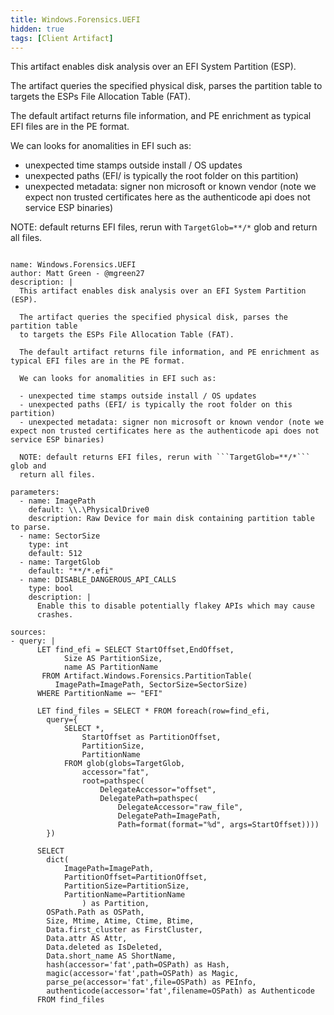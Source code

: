 ```yaml
---
title: Windows.Forensics.UEFI
hidden: true
tags: [Client Artifact]
---
```


This artifact enables disk analysis over an EFI System Partition (ESP).

The artifact queries the specified physical disk, parses the partition table
to targets the ESPs File Allocation Table (FAT).

The default artifact returns file information, and PE enrichment as typical EFI files are in the PE format.

We can looks for anomalities in EFI such as:

- unexpected time stamps outside install / OS updates
- unexpected paths (EFI/ is typically the root folder on this partition)
- unexpected metadata: signer non microsoft or known vendor (note we expect non trusted certificates here as the authenticode api does not service ESP binaries)

NOTE: default returns EFI files, rerun with ```TargetGlob=**/*``` glob and
return all files.


<pre><code class="language-yaml">
name: Windows.Forensics.UEFI
author: Matt Green - @mgreen27
description: |
  This artifact enables disk analysis over an EFI System Partition (ESP).

  The artifact queries the specified physical disk, parses the partition table
  to targets the ESPs File Allocation Table (FAT).

  The default artifact returns file information, and PE enrichment as typical EFI files are in the PE format.

  We can looks for anomalities in EFI such as:

  - unexpected time stamps outside install / OS updates
  - unexpected paths (EFI/ is typically the root folder on this partition)
  - unexpected metadata: signer non microsoft or known vendor (note we expect non trusted certificates here as the authenticode api does not service ESP binaries)

  NOTE: default returns EFI files, rerun with ```TargetGlob=**/*``` glob and
  return all files.

parameters:
  - name: ImagePath
    default: \\.\PhysicalDrive0
    description: Raw Device for main disk containing partition table to parse.
  - name: SectorSize
    type: int
    default: 512
  - name: TargetGlob
    default: "**/*.efi"
  - name: DISABLE_DANGEROUS_API_CALLS
    type: bool
    description: |
      Enable this to disable potentially flakey APIs which may cause
      crashes.

sources:
- query: |
      LET find_efi = SELECT StartOffset,EndOffset,
            Size AS PartitionSize,
            name AS PartitionName
       FROM Artifact.Windows.Forensics.PartitionTable(
          ImagePath=ImagePath, SectorSize=SectorSize)
      WHERE PartitionName =~ "EFI"

      LET find_files = SELECT * FROM foreach(row=find_efi,
        query={
            SELECT *,
                StartOffset as PartitionOffset,
                PartitionSize,
                PartitionName
            FROM glob(globs=TargetGlob,
                accessor="fat",
                root=pathspec(
                    DelegateAccessor="offset",
                    DelegatePath=pathspec(
                        DelegateAccessor="raw_file",
                        DelegatePath=ImagePath,
                        Path=format(format="%d", args=StartOffset))))
        })

      SELECT
        dict(
            ImagePath=ImagePath,
            PartitionOffset=PartitionOffset,
            PartitionSize=PartitionSize,
            PartitionName=PartitionName
                ) as Partition,
        OSPath.Path as OSPath,
        Size, Mtime, Atime, Ctime, Btime,
        Data.first_cluster as FirstCluster,
        Data.attr AS Attr,
        Data.deleted as IsDeleted,
        Data.short_name AS ShortName,
        hash(accessor='fat',path=OSPath) as Hash,
        magic(accessor='fat',path=OSPath) as Magic,
        parse_pe(accessor='fat',file=OSPath) as PEInfo,
        authenticode(accessor='fat',filename=OSPath) as Authenticode
      FROM find_files

</code></pre>

